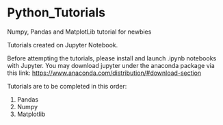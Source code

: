 # Python_Tutorials
Numpy, Pandas and MatplotLib tutorial for newbies

Tutorials created on Jupyter Notebook.

Before attempting the tutorials, please install and launch .ipynb notebooks with Jupyter.
You may download jupyter under the anaconda package via this link: https://www.anaconda.com/distribution/#download-section

Tutorials are to be completed in this order:
1. Pandas
2. Numpy
3. Matplotlib
